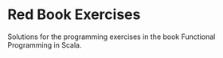 # Red Book Exercises

Solutions for the programming exercises in the book Functional Programming in Scala.